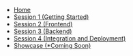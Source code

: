 <!-- docs/_sidebar.md -->

* [Home](/)
* [Session 1 (Getting Started)](/session1/session1.md)
* [Session 2 (Frontend)](/session2/session2.md)
* [Session 3 (Backend)](/session3/session3.md)
* [Session 4 (Integration and Deployment)](/session4/session4.md)
* [Showcase (*Coming Soon)]()